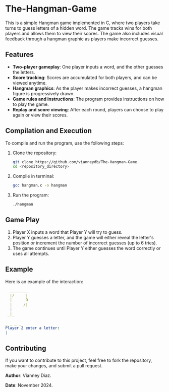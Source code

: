 # The-Hangman-Game

This is a simple Hangman game implemented in C, where two players take turns to guess letters of a hidden word. The game tracks wins for both players and allows them to view their scores. The game also includes visual feedback through a hangman graphic as players make incorrect guesses.

## Features
- **Two-player gameplay**: One player inputs a word, and the other guesses the letters.
- **Score tracking**: Scores are accumulated for both players, and can be viewed anytime.
- **Hangman graphics**: As the player makes incorrect guesses, a hangman figure is progressively drawn.
- **Game rules and instructions**: The program provides instructions on how to play the game.
- **Replay and score viewing**: After each round, players can choose to play again or view their scores.

## Compilation and Execution
To compile and run the program, use the following steps:

1. Clone the repository:
   ```bash
   git clone https://github.com/vianneydb/The-Hangman-Game
   cd <repository_directory>
   ```

2. Compile in terminal:
   ```bash
   gcc hangman.c -o hangman
   ```

3. Run the program:
   ```bash
   ./hangman
   ```

## Game Play
1. Player X inputs a word that Player Y will try to guess.
2. Player Y guesses a letter, and the game will either reveal the letter's position or increment the number of incorrect guesses (up to 6 tries).
3. The game continues until Player Y either guesses the word correctly or uses all attempts.

## Example
Here is an example of the interaction:
```yaml
  ________
  |/     |
  |      O
  |     /|
  |
 _|_

_ _ _ _
Player 2 enter a letter:
|
```


## Contributing
If you want to contribute to this project, feel free to fork the repository, make your changes, and submit a pull request.


**Author**: Vianney Diaz.

**Date**: November 2024.
